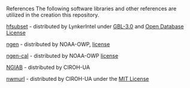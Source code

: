References
The following software libraries and other references are utilized in the creation this repository.

[hfsubset](https://github.com/LynkerIntel/hfsubset/tree/main) - distributed by LynkerIntel under [GBL-3.0](https://github.com/CIROH-UA/ngen-datastream/blob/main/LICENSE.md) and [Open Database License](https://github.com/CIROH-UA/ngen-datastream/blob/main/ODbl.md)

[ngen](https://github.com/NOAA-OWP/ngen) - distributed by NOAA-OWP, [license](https://github.com/NOAA-OWP/ngen/blob/master/LICENSE)

[ngen-cal](https://github.com/NOAA-OWP/ngen-cal) - distributed by NOAA-OWP [license](https://github.com/NOAA-OWP/ngen-cal/blob/master/LICENSE)

[NGIAB](https://github.com/CIROH-UA/NGIAB-CloudInfra) - distributed by CIROH-UA

[nwmurl](https://github.com/CIROH-UA/nwmurl) - distributed by CIROH-UA under the [MIT License](https://github.com/CIROH-UA/nwmurl/blob/main/LICENSE.txt)
